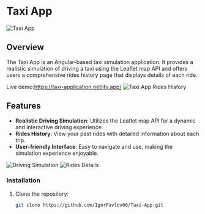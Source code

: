 # Taxi App

![Taxi App](https://github.com/IgorPavlov00/Taxi-App/assets/103071674/030571e0-df3e-46a5-ab12-9d42ab9a2315)

## Overview

The Taxi App is an Angular-based taxi simulation application. It provides a realistic simulation of driving a taxi using the Leaflet map API and offers users a comprehensive rides history page that displays details of each ride.

Live demo:https://taxi-application.netlify.app/
![Taxi App Rides History](https://github.com/IgorPavlov00/Taxi-App/assets/103071674/05ab9ec6-3f29-4041-8aef-292eb116ef11)

## Features

- **Realistic Driving Simulation**: Utilizes the Leaflet map API for a dynamic and interactive driving experience.
- **Rides History**: View your past rides with detailed information about each trip.
- **User-friendly Interface**: Easy to navigate and use, making the simulation experience enjoyable.

![Driving Simulation](https://github.com/IgorPavlov00/Taxi-App/assets/103071674/01853fb2-8324-4a08-9478-477e2d86b8bb)
![Rides Details](https://github.com/IgorPavlov00/Taxi-App/assets/103071674/e099e564-d25e-4567-8d97-8030207ad9da)



### Installation

1. Clone the repository:
   ```sh
   git clone https://github.com/IgorPavlov00/Taxi-App.git

